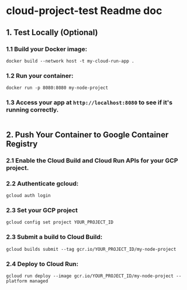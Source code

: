 # cloud-project-test Readme doc

## 1. Test Locally (Optional)

### 1.1 Build your Docker image:

```
docker build --network host -t my-cloud-run-app .
```

### 1.2 Run your container:

```
docker run -p 8080:8080 my-node-project
```

### 1.3 Access your app at `http://localhost:8080` to see if it's running correctly.

```
```

## 2. Push Your Container to Google Container Registry

### 2.1 Enable the Cloud Build and Cloud Run APIs for your GCP project.

### 2.2 Authenticate gcloud:

```
gcloud auth login
```

### 2.3 Set your GCP project

```
gcloud config set project YOUR_PROJECT_ID
```

### 2.3 Submit a build to Cloud Build:

```
gcloud builds submit --tag gcr.io/YOUR_PROJECT_ID/my-node-project
```

### 2.4 Deploy to Cloud Run:

```
gcloud run deploy --image gcr.io/YOUR_PROJECT_ID/my-node-project --platform managed
```

